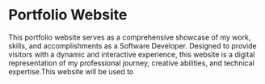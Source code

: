 # Portfolio Website
This portfolio website serves as a comprehensive showcase of my work, skills, and accomplishments as a Software Developer. Designed to provide visitors with a dynamic and interactive experience, this website is a digital representation of my professional journey, creative abilities, and technical expertise.This website will be used to 


